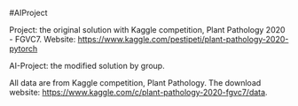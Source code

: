 #AIProject

Project: the original solution with Kaggle competition, Plant Pathology 2020 - FGVC7. Website: https://www.kaggle.com/pestipeti/plant-pathology-2020-pytorch

AI-Project: the modified solution by group.

All data are from Kaggle competition, Plant Pathology. The download website: https://www.kaggle.com/c/plant-pathology-2020-fgvc7/data.
